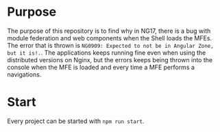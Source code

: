 # Purpose

The purpose of this repository is to find why in NG17, there is a bug with module federation and web components when the Shell loads the MFEs. The error that is thrown is
`NG0909: Expected to not be in Angular Zone, but it is!.`. The applications keeps running fine even when using the distributed versions on Nginx, but the errors keeps being thrown into 
the console when the MFE is loaded and every time a MFE performs a navigations.

# Start

Every project can be started with `npm run start`.

